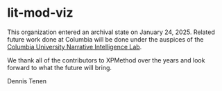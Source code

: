 # lit-mod-viz

This organization entered an archival state on January 24, 2025. Related future work done at Columbia will be done under the auspices of the [Columbia University Narrative Intelligence Lab](https://github.com/cu-nil). 

We thank all of the contributors to XPMethod over the years and look forward to what the future will bring.

Dennis Tenen